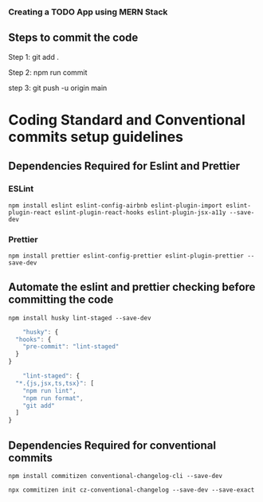 ### Creating a TODO App using MERN Stack

## Steps to commit the code

Step 1: git add .

Step 2: npm run commit 

step 3: git push -u origin main

# Coding Standard and Conventional commits setup guidelines

## Dependencies Required for Eslint and Prettier

### ESLint

`` npm install eslint eslint-config-airbnb eslint-plugin-import eslint-plugin-react eslint-plugin-react-hooks eslint-plugin-jsx-a11y --save-dev ``

### Prettier

`` npm install prettier eslint-config-prettier eslint-plugin-prettier --save-dev ``

## Automate the eslint and prettier checking before committing the code

`` npm install husky lint-staged --save-dev ``

```js
    "husky": {
  "hooks": {
    "pre-commit": "lint-staged"
  }
}
```

```js
    "lint-staged": {
  "*.{js,jsx,ts,tsx}": [
    "npm run lint",
    "npm run format",
    "git add"
  ]
}
```

## Dependencies Required for conventional commits

`` npm install commitizen conventional-changelog-cli --save-dev ``

`` npx commitizen init cz-conventional-changelog --save-dev --save-exact ``





